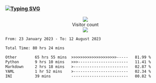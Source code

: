 ### <a href="https://git.io/typing-svg"><img src="https://readme-typing-svg.herokuapp.com?font=Fira+Code&pause=1000&width=435&lines=+Hi+%F0%9F%91%8B+There+is+Chenghow" alt="Typing SVG" /></a>
<p align="center"> 
  <img src="https://github-readme-stats.vercel.app/api?username=chenghow&show_icons=true"><br>
  Visitor count<br>
  <img src="https://profile-counter.glitch.me/chenghow/count.svg">
</p>

<!--START_SECTION:waka-->

```txt
From: 23 January 2023 - To: 12 August 2023

Total Time: 80 hrs 24 mins

Other        65 hrs 55 mins  >>>>>>>>>>>>>>>>>>>>-----   81.99 %
Python       9 hrs 10 mins   >>>----------------------   11.41 %
Markdown     2 hrs 18 mins   >------------------------   02.87 %
YAML         1 hr 52 mins    >------------------------   02.34 %
INI          39 mins         -------------------------   00.82 %
```

<!--END_SECTION:waka-->
